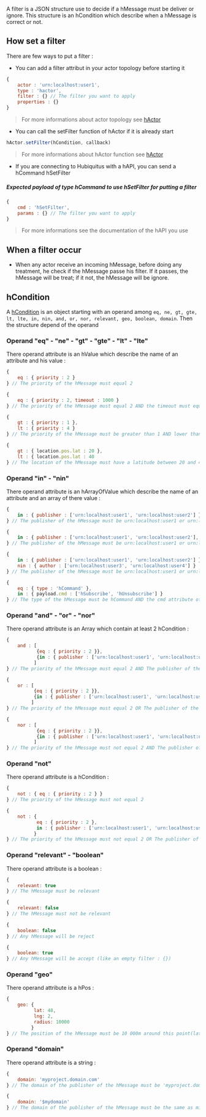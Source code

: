 A filter is a JSON structure use to decide if a hMessage must be deliver or ignore.
This structure is an hCondition which describe when a hMessage is correct or not.

## How set a filter
There are few ways to put a filter :
* You can add a filter attribut in your actor topology before starting it

```js
{
    actor : 'urn:localhost:user1',
    type : 'hactor',
    filter : {} // The filter you want to apply
    properties : {}
}
```

> For more informations about actor topology see [hActor](https://github.com/hubiquitus/hubiquitus/tree/master/docs/Actor/hActor)

* You can call the setFilter function of hActor if it is already start

```js
hActor.setFilter(hCondition, callback)
```

> For more informations about hActor function see [hActor](https://github.com/hubiquitus/hubiquitus/tree/master/docs/Actor/hActor)

* If you are connecting to Hubiquitus with a hAPI, you can send a hCommand hSetFilter

##### Expected payload of type hCommand to use hSetFilter for putting a filter

```js
{
    cmd : 'hSetFilter',
    params : {} // The filter you want to apply
}
```

> For more informations see the documentation of the hAPI you use

## When a filter occur

* When any actor receive an incoming hMessage, before doing any treatment, he check if the hMessage passe his filter. If it passes, the hMessage will be treat; if it not, the hMessage will be ignore.


## hCondition

A [hCondition](https://github.com/hubiquitus/hubiquitus/tree/master/docs/DataStructure) is an object starting with an operand among `eq, ne, gt, gte, lt, lte, in, nin, and, or, nor, relevant, geo, boolean, domain`.
Then the structure depend of the operand

### Operand "eq" - "ne" - "gt" - "gte" - "lt" - "lte"

There operand attribute is an hValue which describe the name of an attribute and his value :

```js
{
    eq : { priority : 2 }
} // The priority of the hMessage must equal 2

{
    eq : { priority : 2, timeout : 1000 }
} // The priority of the hMessage must equal 2 AND the timeout must equal 1000

{
    gt : { priority : 1 },
    lt : { priority : 4 }
} // The priority of the hMessage must be greater than 1 AND lower than 4

{
    gt : { location.pos.lat : 20 },
    lt : { location.pos.lat : 40
} // The location of the hMessage must have a latitude between 20 and 40
```

### Operand "in" - "nin"

There operand attribute is an hArrayOfValue which describe the name of an attribute and an array of there value :

```js
{
    in : { publisher : ['urn:localhost:user1', 'urn:localhost:user2'] }
} // The publisher of the hMessage must be urn:localhost:user1 or urn:localhost:user2

{
    in : { publisher : ['urn:localhost:user1', 'urn:localhost:user2'], author : ['urn:localhost:user1', 'urn:localhost:user2'] }
} // The publisher of the hMessage must be urn:localhost:user1 or urn:localhost:user2 AND the author of the hMessage must be urn:localhost:user1 or urn:localhost:user2

{
    in : { publisher : ['urn:localhost:user1', 'urn:localhost:user2'] },
    nin : { author : ['urn:localhost:user3', 'urn:localhost:user4'] }
} // The publisher of the hMessage must be urn:localhost:user1 or urn:localhost:user2 AND the author of the hMessage must not be urn:localhost:user3 or urn:localhost:user4

{
    eq : { type : 'hCommand' },
    in : { payload.cmd : ['hSubscribe', 'hUnsubscribe'] }
} // The type of the hMessage must be hCommand AND the cmd attribute of the payload must be hSubscribe or hUnsubscribe
```

### Operand "and" - "or" - "nor"

There operand attribute is an Array which contain at least 2 hCondition :

```js
{
    and : [
           {eq : { priority : 2 }},
           {in : { publisher : ['urn:localhost:user1', 'urn:localhost:user2'] }}
          ]
} // The priority of the hMessage must equal 2 AND The publisher of the hMessage must be urn:localhost:user1 or urn:localhost:user2

{
    or : [
          {eq : { priority : 2 }},
          {in : { publisher : ['urn:localhost:user1', 'urn:localhost:user2'] }}
         ]
} // The priority of the hMessage must equal 2 OR The publisher of the hMessage must be user1@domain or user2@domain

{
    nor : [
           {eq : { priority : 2 }},
           {in : { publisher : ['urn:localhost:user1', 'urn:localhost:user2'] }}
          ]
} // The priority of the hMessage must not equal 2 AND The publisher of the hMessage must not be user1@domain or user2@domain
```

### Operand "not"

There operand attribute is a hCondition :

```js
{
    not : { eq : { priority : 2 } }
} // The priority of the hMessage must not equal 2

{
    not : {
           eq : { priority : 2 },
           in : { publisher : ['urn:localhost:user1', 'urn:localhost:user2'] }
          }
} // The priority of the hMessage must not equal 2 OR The publisher of the hMessage must not be user1@domain or user2@domain
```

### Operand "relevant" - "boolean"

There operand attribute is a boolean :

```js
{
    relevant: true
} // The hMessage must be relevant

{
    relevant: false
} // The hMessage must not be relevant

{
    boolean: false
} // Any hMessage will be reject

{
    boolean: true
} // Any hMessage will be accept (like an empty filter : {})
```

### Operand "geo"

There operand attribute is a hPos :

```js
{
    geo: {
          lat: 48,
          lng: 2,
          radius: 10000
         }
} // The position of the hMessage must be 10 000m around this point(lat/lng)
```

### Operand "domain"

There operand attribute is a string :

```js
{
    domain: 'myproject.domain.com'
} // The domain of the publisher of the hMessage must be 'myproject.domain.com'

{
    domain: '$mydomain'
} // The domain of the publisher of the hMessage must be the same as mine
```